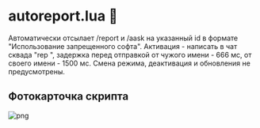 # autoreport.lua :princess:

Автоматически отсылает /report и /aask на указанный id в формате "Использование запрещенного софта". Активация - написать в чат сквада "rep <id>", задержка перед отправкой от чужого имени - 666 мс, от своего имени - 1500 мс. Смена режима, деактивация и обновления не предусмотрены.

## Фотокарточка скрипта
![png](https://i.imgur.com/xNQWT7z.png)
